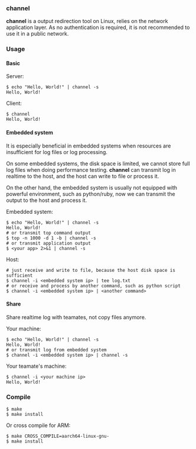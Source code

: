 ### channel

**channel** is a output redirection tool on Linux, relies on the network application layer. As no authentication is required, it is not recommended to use it in a public network.

### Usage

#### Basic

Server:
```shell
$ echo "Hello, World!" | channel -s
Hello, World!
```

Client:
```shell
$ channel
Hello, World!
```

#### Embedded system

It is especially beneficial in embedded systems when resources are insufficient for log files or log processing.

On some embedded systems, the disk space is limited, we cannot store full log files when doing performance testing. **channel** can transmit log in realtime to the host, and the host can write to file or process it.

On the other hand, the embedded system is usually not equipped with powerful environment, such as python/ruby, now we can transmit the output to the host and process it.

Embedded system:
```shell
$ echo "Hello, World!" | channel -s
Hello, World!
# or transmit top command output
$ top -n 1000 -d 1 -b | channel -s
# or transmit application output
$ <your app> 2>&1 | channel -s
```

Host:
```shell
# just receive and write to file, because the host disk space is sufficient
$ channel -i <embedded system ip> | tee log.txt
# or receive and process by another command, such as python script
$ channel -i <embedded system ip> | <another command>
```

#### Share

Share realtime log with teamates, not copy files anymore.

Your machine:
```shell
$ echo "Hello, World!" | channel -s
Hello, World!
# or transmit log from embedded system
$ channel -i <embedded system ip> | channel -s
```

Your teamate's machine:
```shell
$ channel -i <your machine ip>
Hello, World!
```

### Compile

```shell
$ make
$ make install
```

Or cross compile for ARM:
```shell
$ make CROSS_COMPILE=aarch64-linux-gnu-
$ make install
```
